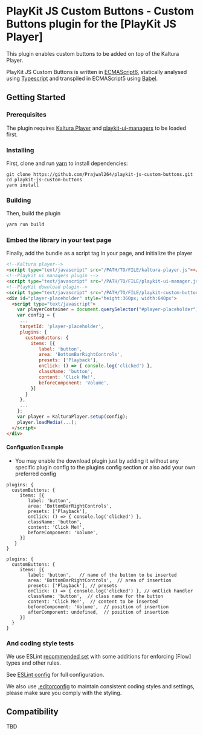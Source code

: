 # PlayKit JS Custom Buttons - Custom Buttons plugin for the [PlayKit JS Player]

<!--[![Build Status](https://github.com/kaltura/playkit-js-downloads/actions/workflows/run_canary.yaml/badge.svg)](https://github.com/kaltura/playkit-js-downloads/actions/workflows/run_canary.yaml)
[![code style: prettier](https://img.shields.io/badge/code_style-prettier-ff69b4.svg?style=flat-square)](https://github.com/prettier/prettier)
[![](https://img.shields.io/npm/v/@playkit-js/playkit-js-downloads/latest.svg)](https://www.npmjs.com/package/@playkit-js/playkit-js-downloads)
[![](https://img.shields.io/npm/v/@playkit-js/playkit-js-downloads/canary.svg)](https://www.npmjs.com/package/@playkit-js/playkit-js-downloads/v/canary) -->

This plugin enables custom buttons to be added on top of the Kaltura Player.

PlayKit JS Custom Buttons is written in [ECMAScript6], statically analysed using [Typescript] and transpiled in ECMAScript5 using [Babel].

[typescript]: https://www.typescriptlang.org/
[ecmascript6]: https://github.com/ericdouglas/ES6-Learning#articles--tutorials
[babel]: https://babeljs.io

## Getting Started

### Prerequisites

The plugin requires [Kaltura Player] and [playkit-ui-managers] to be loaded first.

[kaltura player]: https://github.com/kaltura/kaltura-player-js
[playkit-ui-managers]: https://github.com/kaltura/playkit-js-ui-managers

### Installing

First, clone and run [yarn] to install dependencies:

[yarn]: https://yarnpkg.com/lang/en/

```
git clone https://github.com/Prajwal264/playkit-js-custom-buttons.git
cd playkit-js-custom-buttons
yarn install
```

### Building

Then, build the plugin

```javascript
yarn run build
```

### Embed the library in your test page

Finally, add the bundle as a script tag in your page, and initialize the player

```html
<!--Kaltura player-->
<script type="text/javascript" src="/PATH/TO/FILE/kaltura-player.js"></script>
<!--Playkit ui managers plugin -->
<script type="text/javascript" src="/PATH/TO/FILE/playkit-ui-manager.js"></script>
<!--PlayKit download plugin-->
<script type="text/javascript" src="/PATH/TO/FILE/playkit-custom-buttons-plugin.js"></script>
<div id="player-placeholder" style="height:360px; width:640px">
  <script type="text/javascript">
    var playerContainer = document.querySelector("#player-placeholder");
    var config = {
     ...
     targetId: 'player-placeholder',
     plugins: {
       customButtons: {
         items: [{
            label: 'button',
            area: 'BottomBarRightControls',
            presets: ['Playback'],
            onClick: () => { console.log('clicked') },
            className: 'button',
            content: 'Click Me!',
            beforeComponent: 'Volume',
         }]  
       }
     },
     ...
    };
    var player = KalturaPlayer.setup(config);
    player.loadMedia(...);
  </script>
</div>
```

#### Configuation Example

* You may enable the download plugin just by adding it without any specific plugin config to the plugins config section or also add your own preferred config

```
plugins: {
  customButtons: {
     items: [{
        label: 'button',
        area: 'BottomBarRightControls',
        presets: ['Playback'],
        onClick: () => { console.log('clicked') },
        className: 'button',
        content: 'Click Me!',
        beforeComponent: 'Volume',
     }]  
   }
}
```

```
plugins: {
  customButtons: {
     items: [{
        label: 'button',   // name of the button to be inserted
        area: 'BottomBarRightControls',  // area of insertion
        presets: ['Playback'], // presets
        onClick: () => { console.log('clicked') }, // onClick handler
        className: 'button',  // class name for the button
        content: 'Click Me!',  // content to be inserted 
        beforeComponent: 'Volume',  // position of insertion
        afterComponent: undefined,  // position of insertion
     }]  
  }
}
```

### And coding style tests

We use ESLint [recommended set](http://eslint.org/docs/rules/) with some additions for enforcing [Flow] types and other rules.

See [ESLint config](.eslintrc.json) for full configuration.

We also use [.editorconfig](.editorconfig) to maintain consistent coding styles and settings, please make sure you comply with the styling.

## Compatibility

TBD
